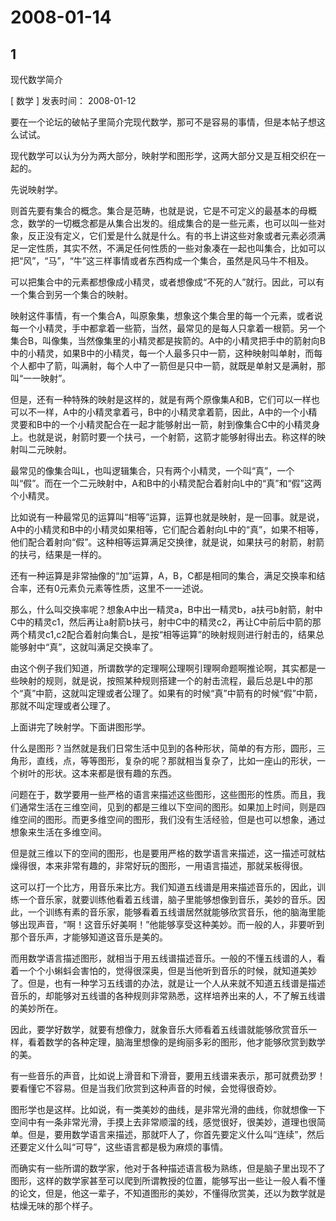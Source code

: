 # 2008-01-14

## 1

现代数学简介  

[ 数学 ]  发表时间： 2008-01-12 

要在一个论坛的破帖子里简介完现代数学，那可不是容易的事情，但是本帖子想这么试试。

现代数学可以认为分为两大部分，映射学和图形学，这两大部分又是互相交织在一起的。

先说映射学。

则首先要有集合的概念。集合是范畴，也就是说，它是不可定义的最基本的母概念，数学的一切概念都是从集合出发的。组成集合的是一些元素，也可以叫一些对象，反正没有定义，它们爱是什么就是什么。有的书上讲这些对象或者元素必须满足一定性质，其实不然，不满足任何性质的一些对象凑在一起也叫集合，比如可以把“风”，“马”，“牛”这三样事情或者东西构成一个集合，虽然是风马牛不相及。

可以把集合中的元素都想像成小精灵，或者想像成“不死的人”就行。因此，可以有一个集合到另一个集合的映射。

映射这件事情，有一个集合A，叫原象集，想象这个集合里的每一个元素，或者说每一个小精灵，手中都拿着一些箭，当然，最常见的是每人只拿着一根箭。另一个集合B，叫像集，当然像集里的小精灵都是挨箭的。A中的小精灵把手中的箭射向B中的小精灵，如果B中的小精灵，每一个人最多只中一箭，这种映射叫单射，而每个人都中了箭，叫满射，每个人中了一箭但是只中一箭，就既是单射又是满射，那叫“一一映射”。

但是，还有一种特殊的映射是这样的，就是有两个原像集A和B，它们可以一样也可以不一样，A中的小精灵拿着弓，B中的小精灵拿着箭，因此，A中的一个小精灵要和B中的一个小精灵配合在一起才能够射出一箭，射到像集合C中的小精灵身上。也就是说，射箭时要一个扶弓，一个射箭，这箭才能够射得出去。称这样的映射叫二元映射。

最常见的像集合叫L，也叫逻辑集合，只有两个小精灵，一个叫“真”，一个叫“假”。而在一个二元映射中，A和B中的小精灵配合着射向L中的“真”和“假”这两个小精灵。

比如说有一种最常见的运算叫“相等”运算，运算也就是映射，是一回事。就是说，A中的小精灵和B中的小精灵如果相等，它们配合着射向L中的“真”，如果不相等，他们配合着射向“假”。这种相等运算满足交换律，就是说，如果扶弓的射箭，射箭的扶弓，结果是一样的。

还有一种运算是非常抽像的“加”运算，A，B，C都是相同的集合，满足交换率和结合率，还有0元素负元素等性质，这里不一一述说。

那么，什么叫交换率呢？想象A中出一精灵a，B中出一精灵b，a扶弓b射箭，射中C中的精灵c1，然后再让a射箭b扶弓，射中C中的精灵c2，再让C中前后中箭的那两个精灵c1,c2配合着射向集合L，是按“相等运算”的映射规则进行射击的，结果总能够射中“真”，这就叫满足交换率了。

由这个例子我们知道，所谓数学的定理啊公理啊引理啊命题啊推论啊，其实都是一些映射的规则，就是说，按照某种规则搭建一个的射击流程，最后总是L中的那个“真”中箭，这就叫定理或者公理了。如果有的时候“真”中箭有的时候“假”中箭，那就不叫定理或者公理了。

上面讲完了映射学。下面讲图形学。

什么是图形？当然就是我们日常生活中见到的各种形状，简单的有方形，圆形，三角形，直线，点，等等图形，复杂的呢？那就相当复杂了，比如一座山的形状，一个树叶的形状。这本来都是很有趣的东西。

问题在于，数学要用一些严格的语言来描述这些图形，这些图形的性质。而且，我们通常生活在三维空间，见到的都是三维以下空间的图形。如果加上时间，则是四维空间的图形。而更多维空间的图形，我们没有生活经验，但是也可以想象，通过想象来生活在多维空间。

但是就三维以下的空间的图形，也是要用严格的数学语言来描述，这一描述可就枯燥得很，本来非常有趣的，非常好玩的图形，一用语言描述，那就呆板得很。

这可以打一个比方，用音乐来比方。我们知道五线谱是用来描述音乐的，因此，训练一个音乐家，就要训练他看着五线谱，脑子里能够想像到音乐，美妙的音乐。因此，一个训练有素的音乐家，能够看着五线谱居然就能够欣赏音乐，他的脑海里能够出现声音，“啊！这音乐好美啊！”他能够享受这种美妙。而一般的人，非要听到那个音乐声，才能够知道这音乐是美的。

而用数学语言描述图形，就相当于用五线谱描述音乐。一般的不懂五线谱的人，看着一个个小蝌蚪会害怕的，觉得很深奥，但是当他听到音乐的时候，就知道美妙了。但是，也有一种学习五线谱的办法，就是让一个人从来就不知道五线谱是描述音乐的，却能够对五线谱的各种规则非常熟悉，这样培养出来的人，不了解五线谱的美妙所在。

因此，要学好数学，就要有想像力，就象音乐大师看着五线谱就能够欣赏音乐一样，看着数学的各种定理，脑海里想像的是绚丽多彩的图形，他才能够欣赏到数学的美。

有一些音乐的声音，比如说上滑音和下滑音，要用五线谱来表示，那可就费劲罗！要看懂它不容易。但是当我们欣赏到这种声音的时候，会觉得很奇妙。

图形学也是这样。比如说，有一类美妙的曲线，是非常光滑的曲线，你就想像一下空间中有一条非常光滑，手摸上去非常顺溜的线，感觉很好，很美妙，道理也很简单。但是，要用数学语言来描述，那就吓人了，你首先要定义什么叫“连续”，然后还要定义什么叫“可导”，这些语言都是极为麻烦的事情。

而确实有一些所谓的数学家，他对于各种描述语言极为熟练，但是脑子里出现不了图形，这样的数学家甚至可以爬到所谓教授的位置，能够写出一些让一般人看不懂的论文，但是，他这一辈子，不知道图形的美妙，不懂得欣赏美，还以为数学就是枯燥无味的那个样子。  



